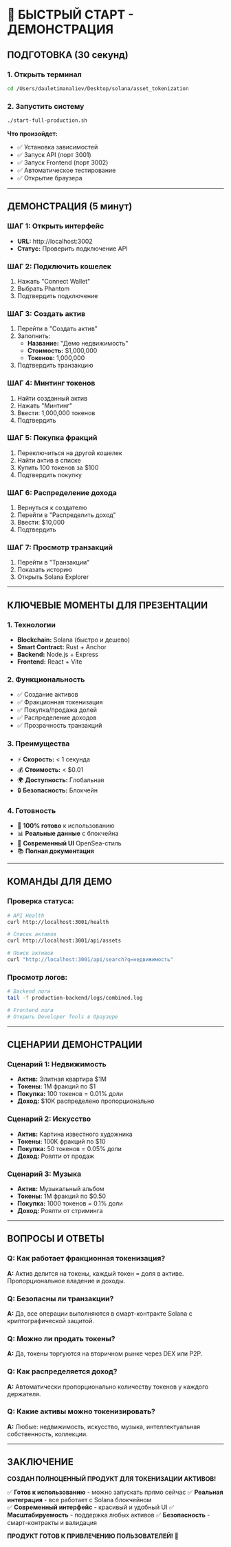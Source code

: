 # 🚀 БЫСТРЫЙ СТАРТ - ДЕМОНСТРАЦИЯ

## ПОДГОТОВКА (30 секунд)

### 1. Открыть терминал
```bash
cd /Users/dauletimanaliev/Desktop/solana/asset_tokenization
```

### 2. Запустить систему
```bash
./start-full-production.sh
```

**Что произойдет:**
- ✅ Установка зависимостей
- ✅ Запуск API (порт 3001)
- ✅ Запуск Frontend (порт 3002)
- ✅ Автоматическое тестирование
- ✅ Открытие браузера

---

## ДЕМОНСТРАЦИЯ (5 минут)

### ШАГ 1: Открыть интерфейс
- **URL:** http://localhost:3002
- **Статус:** Проверить подключение API

### ШАГ 2: Подключить кошелек
1. Нажать "Connect Wallet"
2. Выбрать Phantom
3. Подтвердить подключение

### ШАГ 3: Создать актив
1. Перейти в "Создать актив"
2. Заполнить:
   - **Название:** "Демо недвижимость"
   - **Стоимость:** $1,000,000
   - **Токенов:** 1,000,000
3. Подтвердить транзакцию

### ШАГ 4: Минтинг токенов
1. Найти созданный актив
2. Нажать "Минтинг"
3. Ввести: 1,000,000 токенов
4. Подтвердить

### ШАГ 5: Покупка фракций
1. Переключиться на другой кошелек
2. Найти актив в списке
3. Купить 100 токенов за $100
4. Подтвердить покупку

### ШАГ 6: Распределение дохода
1. Вернуться к создателю
2. Перейти в "Распределить доход"
3. Ввести: $10,000
4. Подтвердить

### ШАГ 7: Просмотр транзакций
1. Перейти в "Транзакции"
2. Показать историю
3. Открыть Solana Explorer

---

## КЛЮЧЕВЫЕ МОМЕНТЫ ДЛЯ ПРЕЗЕНТАЦИИ

### 1. Технологии
- **Blockchain:** Solana (быстро и дешево)
- **Smart Contract:** Rust + Anchor
- **Backend:** Node.js + Express
- **Frontend:** React + Vite

### 2. Функциональность
- ✅ Создание активов
- ✅ Фракционная токенизация
- ✅ Покупка/продажа долей
- ✅ Распределение доходов
- ✅ Прозрачность транзакций

### 3. Преимущества
- ⚡ **Скорость:** < 1 секунда
- 💰 **Стоимость:** < $0.01
- 🌍 **Доступность:** Глобальная
- 🔒 **Безопасность:** Блокчейн

### 4. Готовность
- 🚀 **100% готово** к использованию
- 📊 **Реальные данные** с блокчейна
- 🎨 **Современный UI** OpenSea-стиль
- 📚 **Полная документация**

---

## КОМАНДЫ ДЛЯ ДЕМО

### Проверка статуса:
```bash
# API Health
curl http://localhost:3001/health

# Список активов
curl http://localhost:3001/api/assets

# Поиск активов
curl "http://localhost:3001/api/search?q=недвижимость"
```

### Просмотр логов:
```bash
# Backend логи
tail -f production-backend/logs/combined.log

# Frontend логи
# Открыть Developer Tools в браузере
```

---

## СЦЕНАРИИ ДЕМОНСТРАЦИИ

### Сценарий 1: Недвижимость
- **Актив:** Элитная квартира $1M
- **Токены:** 1M фракций по $1
- **Покупка:** 100 токенов = 0.01% доли
- **Доход:** $10K распределено пропорционально

### Сценарий 2: Искусство
- **Актив:** Картина известного художника
- **Токены:** 100K фракций по $10
- **Покупка:** 50 токенов = 0.05% доли
- **Доход:** Роялти от продаж

### Сценарий 3: Музыка
- **Актив:** Музыкальный альбом
- **Токены:** 1M фракций по $0.50
- **Покупка:** 1000 токенов = 0.1% доли
- **Доход:** Роялти от стриминга

---

## ВОПРОСЫ И ОТВЕТЫ

### Q: Как работает фракционная токенизация?
**A:** Актив делится на токены, каждый токен = доля в активе. Пропорциональное владение и доходы.

### Q: Безопасны ли транзакции?
**A:** Да, все операции выполняются в смарт-контракте Solana с криптографической защитой.

### Q: Можно ли продать токены?
**A:** Да, токены торгуются на вторичном рынке через DEX или P2P.

### Q: Как распределяется доход?
**A:** Автоматически пропорционально количеству токенов у каждого держателя.

### Q: Какие активы можно токенизировать?
**A:** Любые: недвижимость, искусство, музыка, интеллектуальная собственность, коллекции.

---

## ЗАКЛЮЧЕНИЕ

**СОЗДАН ПОЛНОЦЕННЫЙ ПРОДУКТ ДЛЯ ТОКЕНИЗАЦИИ АКТИВОВ!**

✅ **Готов к использованию** - можно запускать прямо сейчас
✅ **Реальная интеграция** - все работает с Solana блокчейном  
✅ **Современный интерфейс** - красивый и удобный UI
✅ **Масштабируемость** - поддержка любых активов
✅ **Безопасность** - смарт-контракты и валидация

**ПРОДУКТ ГОТОВ К ПРИВЛЕЧЕНИЮ ПОЛЬЗОВАТЕЛЕЙ! 🎯**
